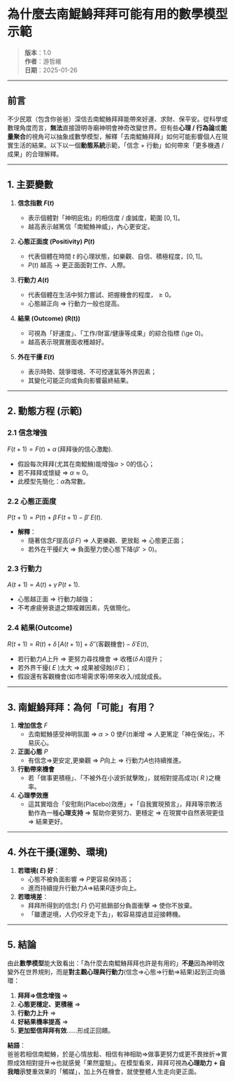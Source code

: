 # 為什麼去南鯤鯓拜拜可能有用的數學模型示範

> **版本**：1.0  
> **作者**：游哲維  
> **日期**：2025-01-26  

---

## 前言

不少民眾（包含你爸爸）深信去南鯤鯓拜拜能帶來好運、求財、保平安。從科學或數理角度而言，**無法**直接證明寺廟神明會神奇改變世界。但有些**心理 / 行為論**或**能量聚合**的視角可以抽象成數學模型，解釋「去南鯤鯓拜拜」如何可能影響個人在現實生活的結果。以下以一個**動態系統**示範，「信念 + 行動」如何帶來「更多機遇 / 成果」的合理解釋。

---

## 1. 主要變數

1. **信念指數 $F(t)$**  
   - 表示個體對「神明庇佑」的相信度 / 虔誠度，範圍 $[0,1]$。  
   - 越高表示越篤信「南鯤鯓神威」，內心更安定。

2. **心態正面度 (Positivity) $P(t)$**  
   - 代表個體在時間 $t$ 的心理狀態，如樂觀、自信、積極程度，$[0,1]$。  
   - $P(t)$ 越高 → 更正面面對工作、人際。

3. **行動力 $A(t)$**  
   - 代表個體在生活中努力嘗試、把握機會的程度，$\ge 0$。  
   - 心態越正向 $\Rightarrow$ 行動力一般也提高。

4. **結果 (Outcome) \(R(t)\)**  
   - 可視為「好運度」、「工作/財富/健康等成果」的綜合指標 \(\ge 0\)。  
   - 越高表示現實層面收穫越好。

5. **外在干擾 $E(t)$**  
   - 表示時勢、競爭環境、不可控運氣等外界因素；  
   - 其變化可能正向或負向影響最終結果。

---

## 2. 動態方程 (示範)

### 2.1 信念增強

$F(t+1) = F(t) + \alpha\,\bigl(\text{拜拜後的信心激勵}\bigr)$.

- 假設每次拜拜(尤其在南鯤鯓)能增強$\alpha>0$的信心；  
- 若不拜拜或懷疑 => $\alpha\approx 0$。  
- 此模型先簡化：$\alpha$為常數。

### 2.2 心態正面度

$P(t+1) = P(t) + \beta\,F(t+1) - \beta'\,E(t)$.

- **解釋**：  
  - 隨著信念$F$提高($\beta\,F$) => 人更樂觀、更放鬆 => 心態更正面；  
  - 若外在干擾$E$大 => 負面壓力使心態下降($\beta'>0$)。

### 2.3 行動力

$A(t+1) = A(t) + \gamma\,P(t+1)$.

- 心態越正面 => 行動力越強；  
- 不考慮疲勞衰退之類複雜因素，先做簡化。

### 2.4 結果(Outcome)

$R(t+1) = R(t) + \delta\,[A(t+1)] + \delta'' \bigl(\text{客觀機會}\bigr) - \delta' E(t)$,

- 若行動力$A$上升 => 更努力尋找機會 => 收穫($\delta\,A$)提升；  
- 若外界干擾( $E$ )太大 => 成果被侵蝕($\delta' E$)；  
- 假設還有客觀機會(如市場需求等)帶來收入/成就成長。

---

## 3. 南鯤鯓拜拜：為何「可能」有用？

1. **增加信念** $F$  
   - 去南鯤鯓感受神明氛圍 => $\alpha>0$ 使$F(t)$漸增 => 人更篤定「神在保佑」，不易灰心。  
2. **正面心態** $P$  
   - 有信念=>更安定,更樂觀 => $P$向上 => 行動力$A$也持續推進。  
3. **行動帶來機會**  
   - 若「做事更積極」、「不被外在小波折就擊敗」，就相對提高成功( $R$ )之機率。  
4. **心理學效應**  
   - 這其實暗合「安慰劑(Placebo)效應」+「自我實現預言」，拜拜等宗教活動作為一種**心理支持** => 幫助你更努力、更穩定 => 在現實中自然表現更佳 => 結果更好。

---

## 4. 外在干擾(運勢、環境)

1. **若環境( $E$) 好**：  
   - 心態不被負面影響 => $P$更容易保持高；  
   - 進而持續提升行動力$A$=>結果$R$逐步向上。  
2. **若環境差**：  
   - 拜拜所得到的信念( $F$) 仍可抵銷部分負面衝擊 => 使你不放棄。  
   - 「雖遭逆境，人仍咬牙走下去」，較容易撐過並迎接轉機。

---

## 5. 結論

由此**數學模型**能大致看出：「為什麼去南鯤鯓拜拜也許是有用的」**不是**因為神明改變外在世界規則，而是**對主觀心理與行動力**(信念=>心態=>行動=>結果)起到正向循環：  
1. **拜拜=>信念增強** =>  
2. **心態更穩定、更積極** =>  
3. **行動力上升** =>  
4. **好結果機率提高** =>  
5. **更加堅信拜拜有效**……形成正回饋。

**結語**：  
爸爸若相信南鯤鯓，於是心情放鬆、相信有神相助=>做事更努力或更不畏挫折=>實際成效相對提升=>也就感覺「果然靈驗」。在模型看來，拜拜可視為**心理助力 + 自我暗示**雙重效果的「觸媒」，加上外在機會，就使整體人生走向更正面。  
